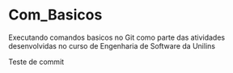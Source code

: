# Com_Basicos

Executando comandos basicos no Git como parte das atividades desenvolvidas
no curso de Engenharia de Software da Unilins

Teste de commit
